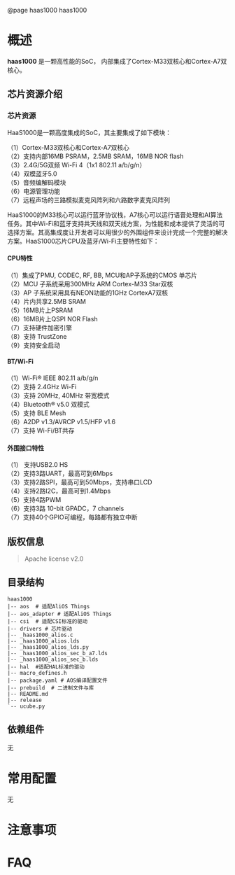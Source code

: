 @page haas1000 haas1000

# 概述
**haas1000** 是一颗高性能的SoC， 内部集成了Cortex-M33双核心和Cortex-A7双核心。

## 芯片资源介绍
### 芯片资源
HaaS1000是一颗高度集成的SoC，其主要集成了如下模块：

（1）Cortex-M33双核心和Cortex-A7双核心<br>
（2）支持内部16MB PSRAM，2.5MB SRAM，16MB NOR flash<br>
（3）2.4G/5G双频 Wi-Fi 4（1x1 802.11 a/b/g/n）<br>
（4）双模蓝牙5.0<br>
（5）音频编解码模块<br>
（6）电源管理功能<br>
（7）远程声场的三路模拟麦克风阵列和六路数字麦克风阵列<br>

HaaS1000的M33核心可以运行蓝牙协议栈，A7核心可以运行语音处理和AI算法任务。其中Wi-Fi和蓝牙支持共天线和双天线方案，为性能和成本提供了灵活的可选择方案。其高集成度让开发者可以用很少的外围组件来设计完成一个完整的解决方案。HaaS1000芯片CPU及蓝牙/Wi-Fi主要特性如下：

#### CPU特性
（1）集成了PMU, CODEC, RF, BB, MCU和AP子系统的CMOS 单芯片<br>
（2）MCU 子系统采用300MHz ARM Cortex-M33 Star双核<br>
（3）AP 子系统采用具有NEON功能的1GHz CortexA7双核<br>
（4）片内共享2.5MB SRAM<br>
（5）16MB片上PSRAM<br>
（6）16MB片上QSPI NOR Flash<br>
（7）支持硬件加密引擎<br>
（8）支持 TrustZone<br>
（9）支持安全启动

#### BT/Wi-Fi
（1）Wi-Fi® IEEE 802.11 a/b/g/n<br>
（2）支持 2.4GHz Wi-Fi<br>
（3）支持 20MHz, 40MHz 带宽模式<br>
（4）Bluetooth® v5.0 双模式<br>
（5）支持 BLE Mesh<br>
（6）A2DP v1.3/AVRCP v1.5/HFP v1.6<br>
（7）支持 Wi-Fi/BT共存<br>

#### 外围接口特性
（1） 支持USB2.0 HS<br>
（2）支持3路UART，最高可到6Mbps<br>
（3）支持2路SPI，最高可到50Mbps，支持串口LCD<br>
（4）支持2路I2C，最高可到1.4Mbps<br>
（5）支持4路PWM<br>
（6）支持3路 10-bit GPADC，7 channels<br>
（7）支持40个GPIO可编程，每路都有独立中断<br>

## 版权信息
> Apache license v2.0

## 目录结构
```tree
haas1000
|-- aos  # 适配AliOS Things
|-- aos_adapter # 适配AliOS Things
|-- csi  # 适配CSI标准的驱动
|-- drivers # 芯片驱动
|-- _haas1000_alios.c
|-- _haas1000_alios.lds
|-- _haas1000_alios_lds.py
|-- _haas1000_alios_sec_b_a7.lds
|-- _haas1000_alios_sec_b.lds
|-- hal  #适配HAL标准的驱动
|-- macro_defines.h
|-- package.yaml # AOS编译配置文件
|-- prebuild  # 二进制文件与库
|-- README.md
|-- release
`-- ucube.py
```

## 依赖组件
无

# 常用配置
无

# 注意事项

# FAQ
